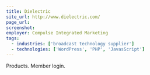 ```yaml
---
title: Dielectric
site_url: http://www.dielectric.com/
page_url:
screenshot:
employer: Compulse Integrated Marketing
tags:
  - industries: ['broadcast technology supplier']
  - technologies: ['WordPress', 'PHP', 'JavasScript']
---
```


Products. Member login. 
